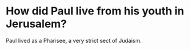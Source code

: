 # How did Paul live from his youth in Jerusalem?

Paul lived as a Pharisee, a very strict sect of Judaism.
